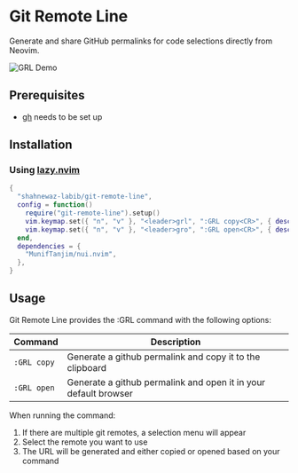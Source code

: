 # Git Remote Line

Generate and share GitHub permalinks for code selections directly from Neovim.

![GRL Demo](https://raw.githubusercontent.com/wiki/shahnewaz-labib/git-remote-line.nvim/assets/output.gif)

## Prerequisites

- [gh](https://cli.github.com/) needs to be set up

## Installation

### Using [lazy.nvim](https://github.com/folke/lazy.nvim)

```lua
{
  "shahnewaz-labib/git-remote-line",
  config = function()
    require("git-remote-line").setup()
    vim.keymap.set({ "n", "v" }, "<leader>grl", ":GRL copy<CR>", { desc = "Copy GitHub permalink" })
    vim.keymap.set({ "n", "v" }, "<leader>gro", ":GRL open<CR>", { desc = "Open GitHub permalink in browser" })
  end,
  dependencies = {
    "MunifTanjim/nui.nvim",
  },
}
```

## Usage

Git Remote Line provides the :GRL command with the following options:

| Command     | Description                                                     |
| ----------- | --------------------------------------------------------------- |
| `:GRL copy` | Generate a github permalink and copy it to the clipboard        |
| `:GRL open` | Generate a github permalink and open it in your default browser |

When running the command:

1. If there are multiple git remotes, a selection menu will appear
2. Select the remote you want to use
3. The URL will be generated and either copied or opened based on your command
